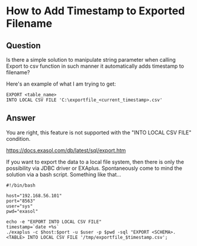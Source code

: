 # How to Add Timestamp to Exported Filename

## Question
Is there a simple solution to manipulate string parameter when calling Export to csv function in such manner it automatically adds timestamp to filename? 

Here's an example of what I am trying to get:
```
EXPORT <table_name> 
INTO LOCAL CSV FILE 'C:\exportfile_<current_timestamp>.csv'
```
## Answer
You are right, this feature is not supported with the "INTO LOCAL CSV FILE" condition.

https://docs.exasol.com/db/latest/sql/export.htm

If you want to export the data to a local file system, then there is only the possibility via JDBC driver or EXAplus.
Spontaneously come to mind the solution via a bash script.
Something like that...
```
#!/bin/bash  

host="192.168.56.101"  
port="8563"  
user="sys"  
pwd="exasol"  

echo -e "EXPORT INTO LOCAL CSV FILE"  
timestamp=`date +%s`  
./exaplus -c $host:$port -u $user -p $pwd -sql "EXPORT <SCHEMA>.<TABLE> INTO LOCAL CSV FILE '/tmp/exportfile_$timestamp.csv';
```